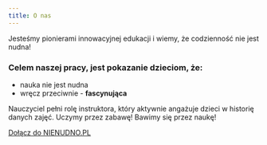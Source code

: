 ```yaml
---
title: O nas
---
```


Jesteśmy pionierami innowacyjnej edukacji i wiemy, że codzienność nie jest nudna! 

### Celem naszej pracy, jest pokazanie dzieciom, że:

* nauka nie jest nudna
* wręcz przeciwnie - **fascynująca**

Nauczyciel pełni rolę instruktora, który aktywnie angażuje dzieci w historię danych zajęć. Uczymy przez zabawę! Bawimy się przez naukę! 

[Dołącz do NIENUDNO.PL](/kontakt)
